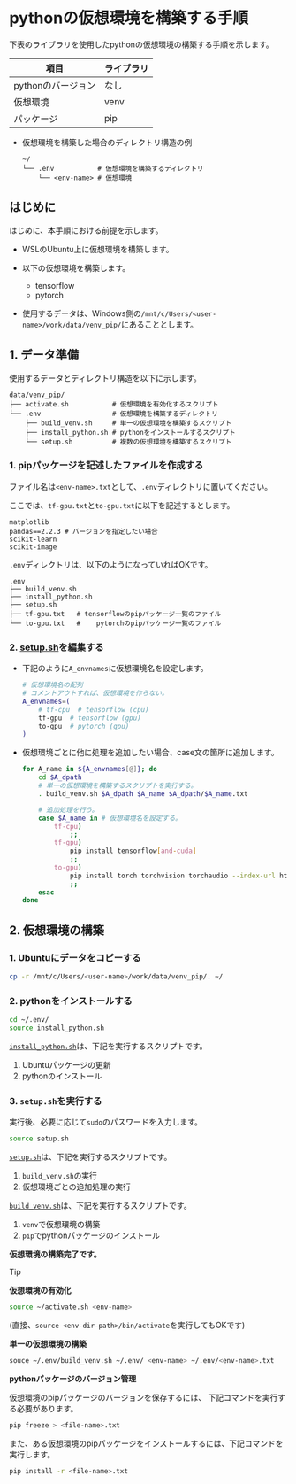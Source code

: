<!--
    pythonの仮想環境を構築する手順を示す。
 -->

# pythonの仮想環境を構築する手順

下表のライブラリを使用したpythonの仮想環境の構築する手順を示します。

|項目              |ライブラリ|
|------------------|----------|
|pythonのバージョン|なし      |
|仮想環境          |venv      |
|パッケージ        |pip       |

* 仮想環境を構築した場合のディレクトリ構造の例

    ``` none
    ~/
    └── .env           # 仮想環境を構築するディレクトリ
        └── <env-name> # 仮想環境
    ```

## はじめに

はじめに、本手順における前提を示します。

* WSLのUbuntu上に仮想環境を構築します。

* 以下の仮想環境を構築します。

    * tensorflow
    * pytorch

* 使用するデータは、Windows側の`/mnt/c/Users/<user-name>/work/data/venv_pip/`にあることとします。

## 1. データ準備

使用するデータとディレクトリ構造を以下に示します。

``` none
data/venv_pip/
├── activate.sh           # 仮想環境を有効化するスクリプト
└── .env                  # 仮想環境を構築するディレクトリ
    ├── build_venv.sh     # 単一の仮想環境を構築するスクリプト
    ├── install_python.sh # pythonをインストールするスクリプト
    └── setup.sh          # 複数の仮想環境を構築するスクリプト
```

### 1. pipパッケージを記述したファイルを作成する

ファイル名は`<env-name>.txt`として、`.env`ディレクトリに置いてください。

ここでは、`tf-gpu.txt`と`to-gpu.txt`に以下を記述するとします。

``` none
matplotlib
pandas==2.2.3 # バージョンを指定したい場合
scikit-learn
scikit-image
```

`.env`ディレクトリは、以下のようになっていればOKです。

``` none
.env
├── build_venv.sh
├── install_python.sh
├── setup.sh
├── tf-gpu.txt   # tensorflowのpipパッケージ一覧のファイル
└── to-gpu.txt   #    pytorchのpipパッケージ一覧のファイル
```

### 2. [setup.sh](../data/venv_pip/.env/setup.sh)を編集する

* 下記のように`A_envnames`に仮想環境名を設定します。

    ``` bash
    # 仮想環境名の配列
    # コメントアウトすれば、仮想環境を作らない。
    A_envnames=(
        # tf-cpu  # tensorflow (cpu)
        tf-gpu  # tensorflow (gpu)
        to-gpu  # pytorch (gpu)
    )
    ```

* 仮想環境ごとに他に処理を追加したい場合、case文の箇所に追加します。

    ``` bash
    for A_name in ${A_envnames[@]}; do
        cd $A_dpath
        # 単一の仮想環境を構築するスクリプトを実行する。
        . build_venv.sh $A_dpath $A_name $A_dpath/$A_name.txt

        # 追加処理を行う。
        case $A_name in # 仮想環境名を設定する。
            tf-cpu)
                ;;
            tf-gpu)
                pip install tensorflow[and-cuda]
                ;;
            to-gpu)
                pip install torch torchvision torchaudio --index-url https://download.pytorch.org/whl/cu118
                ;;
        esac
    done
    ```

## 2. 仮想環境の構築

### 1. Ubuntuにデータをコピーする

``` bash
cp -r /mnt/c/Users/<user-name>/work/data/venv_pip/. ~/
```

### 2. pythonをインストールする

``` bash
cd ~/.env/
source install_python.sh
```

[`install_python.sh`](../data/venv_pip/.env/install_python.sh)は、下記を実行するスクリプトです。

1. Ubuntuパッケージの更新
2. pythonのインストール

### 3. `setup.sh`を実行する

実行後、必要に応じて`sudo`のパスワードを入力します。

``` bash
source setup.sh
```

[`setup.sh`](../data/venv_pip/.env/setup.sh)は、下記を実行するスクリプトです。

1. `build_venv.sh`の実行
2. 仮想環境ごとの追加処理の実行

[`build_venv.sh`](../data/venv_pip/.env/build_venv.sh)は、下記を実行するスクリプトです。

1. `venv`で仮想環境の構築
2. `pip`でpythonパッケージのインストール

**仮想環境の構築完了です。**

> [!TIP]
> **仮想環境の有効化**
>
> ``` bash
> source ~/activate.sh <env-name>
> ```
>
> (直接、`source <env-dir-path>/bin/activate`を実行してもOKです)
>
> **単一の仮想環境の構築**
>
> ``` bash
> souce ~/.env/build_venv.sh ~/.env/ <env-name> ~/.env/<env-name>.txt
> ```
>
> **pythonパッケージのバージョン管理**
>
> 仮想環境のpipパッケージのバージョンを保存するには、
> 下記コマンドを実行する必要があります。
>
> ``` bash
> pip freeze > <file-name>.txt
> ```
>
> また、ある仮想環境のpipパッケージをインストールするには、下記コマンドを実行します。
>
> ``` bash
> pip install -r <file-name>.txt
> ```
